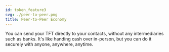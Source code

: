```yaml
---
id: token_feature3
svg: ./peer-to-peer.png
title: Peer-to-Peer Economy
---
```


You can send your TFT directly to your contacts, without any intermediaries such as banks. It's like handing cash over in-person, but you can do it securely with anyone, anywhere, anytime.​​​​​​​
